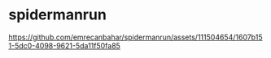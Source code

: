 # spidermanrun
https://github.com/emrecanbahar/spidermanrun/assets/111504654/1607b151-5dc0-4098-9621-5da11f50fa85
